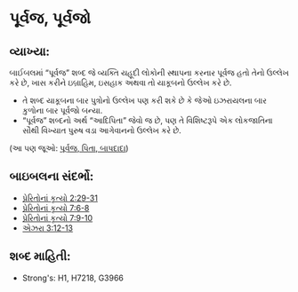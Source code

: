 # પૂર્વજ, પૂર્વજો 

## વ્યાખ્યા: 

બાઈબલમાં “પૂર્વજ” શબ્દ જે વ્યક્તિ યહૂદી લોકોની સ્થાપના કરનાર પૂર્વજ હતો તેનો ઉલ્લેખ કરે છે, ખાસ કરીને ઇબ્રાહિમ, ઇસહાક અથવા તો યાકૂબનો ઉલ્લેખ કરે છે.

* તે શબ્દ યાકૂબના બાર પુત્રોનો ઉલ્લેખ પણ કરી શકે છે કે જેઓ ઇઝરાયલના બાર કુળોના બાર પૂર્વજો બન્યા.
* “પૂર્વજ” શબ્દનો અર્થ “આદિપિતા” જેવો જ છે, પણ તે વિશિષ્ટરૂપે એક લોકજાતિના સૌથી વિખ્યાત પુરુષ વડા આગેવાનનો ઉલ્લેખ કરે છે.

(આ પણ જૂઓ: [પૂર્વજ, પિતા, બાપદાદા](../other/father.md))

## બાઇબલના સંદર્ભો: 

* [પ્રેરિતોનાં કૃત્યો 2:29-31](rc://gu/tn/help/act/02/29)
* [પ્રેરિતોનાં કૃત્યો 7:6-8](rc://gu/tn/help/act/07/06)
* [પ્રેરિતોનાં કૃત્યો 7:9-10](rc://gu/tn/help/act/07/09)
* [એઝરા 3:12-13](rc://gu/tn/help/ezr/03/12)

## શબ્દ માહિતી: 

* Strong's: H1, H7218, G3966
